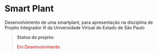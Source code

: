 # Smart Plant

Desenvolvimento de uma smartplant, para apresentação na disciplina de Projeto Integrador III da Universidade Virtual do Estado de São Paulo

> **Status do projeto:** <p style="color:red">Em Desenvolvimento<p/>
